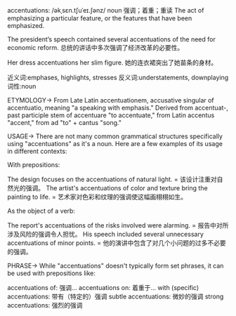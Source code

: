 accentuations: /əkˌsɛn.tʃuˈeɪ.ʃənz/
noun
强调；着重；重读
The act of emphasizing a particular feature, or the features that have been emphasized.

The president’s speech contained several accentuations of the need for economic reform.  总统的讲话中多次强调了经济改革的必要性。

Her dress accentuations her slim figure. 她的连衣裙突出了她苗条的身材。

近义词:emphases, highlights, stresses
反义词:understatements, downplaying
词性:noun


ETYMOLOGY->
From Late Latin accentuationem,  accusative singular of accentuatio, meaning "a speaking with emphasis."  Derived from accentuat-, past participle stem of accentuare  "to accentuate," from Latin accentus "accent," from ad "to" + cantus "song."

USAGE->
There are not many common grammatical structures specifically using "accentuations" as it's a noun. Here are a few examples of its usage in different contexts:

With prepositions:

The design focuses on the accentuations of natural light. =  该设计注重对自然光的强调。
The artist's accentuations of color and texture bring the painting to life. = 艺术家对色彩和纹理的强调使这幅画栩栩如生。


As the object of a verb:

The report's accentuations of the risks involved were alarming. =  报告中对所涉及风险的强调令人担忧。
His speech included several unnecessary accentuations of minor points. =  他的演讲中包含了对几个小问题的过多不必要的强调。



PHRASE->
While "accentuations" doesn't typically form set phrases, it can be used with prepositions like:

accentuations of: 强调…
accentuations on:  着重于…
with (specific) accentuations:  带有（特定的）强调
subtle accentuations: 微妙的强调
strong accentuations:  强烈的强调
